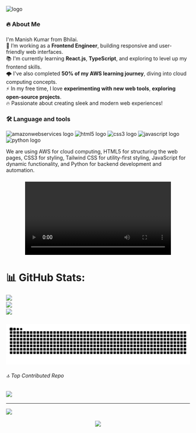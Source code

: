 
![logo](https://github.com/kumarmanish562/kumarmanish562/blob/main/banner.png)








<h3 align="left">🔥 About Me</h3>

###

<p align="left">
  I'm Manish Kumar from Bhilai. <br>
  🔭 I’m working as a <strong>Frontend Engineer</strong>, building responsive and user-friendly web interfaces. <br>
  📚 I'm currently learning <strong>React.js</strong>, <strong>TypeScript</strong>, and exploring to level up my frontend skills. <br>
  🌩️ I've also completed <strong>50% of my AWS learning journey</strong>, diving into cloud computing concepts. <br>
  ⚡ In my free time, I love <strong>experimenting with new web tools</strong>, <strong>exploring open-source projects</strong>. <br>
  🔥 Passionate about creating sleek and modern web experiences!
</p>

<h3 align="left">🛠 Language and tools</h3>

<div align="left">
  <img src="https://cdn.jsdelivr.net/gh/devicons/devicon/icons/amazonwebservices/amazonwebservices-line-wordmark.svg" height="40" alt="amazonwebservices logo" />
  <img src="https://cdn.jsdelivr.net/gh/devicons/devicon/icons/html5/html5-original-wordmark.svg" height="40" alt="html5 logo" />
  <img src="https://cdn.jsdelivr.net/gh/devicons/devicon/icons/css3/css3-original-wordmark.svg" height="40" alt="css3 logo" />
  <img src="https://cdn.jsdelivr.net/gh/devicons/devicon/icons/javascript/javascript-original.svg" height="40" alt="javascript logo" />
  <img src="https://cdn.jsdelivr.net/gh/devicons/devicon/icons/python/python-original-wordmark.svg" height="40" alt="python logo" />
  
  <p>We are using AWS for cloud computing, HTML5 for structuring the web pages, CSS3 for styling, Tailwind CSS for utility-first styling, JavaScript for dynamic functionality, and Python for backend development and automation.</p>
</div>

###




<div align="center">
  <!-- Video -->
  <video height="200" controls>
    <source src="https://cdn.pixabay.com/video/2024/05/20/212818_large.mp4" type="video/mp4" />
    Your browser does not support the video tag.
  </video>
</div>

###
# 📊 GitHub Stats:
![](https://github-readme-stats.vercel.app/api?username=kumarmanish562&theme=dark&hide_border=false&include_all_commits=true&count_private=true)<br/>
![](https://nirzak-streak-stats.vercel.app/?user=kumarmanish562&theme=dark&hide_border=false)<br/>
![](https://github-readme-stats.vercel.app/api/top-langs/?username=kumarmanish562&theme=dark&hide_border=false&include_all_commits=true&count_private=true&layout=compact)



###

<img src="https://raw.githubusercontent.com/kumarmanish562/kumarmanish562/output/snake.svg" alt="Snake animation" />

###### 🔝 Top Contributed Repo
![](https://github-contributor-stats.vercel.app/api?username=kumarmanish562&limit=5&theme=dark&combine_all_yearly_contributions=true)

---
[![](https://visitcount.itsvg.in/api?id=kumarmanish562&icon=0&color=0)](https://visitcount.itsvg.in)

<!-- Proudly created with GPRM ( https://gprm.itsvg.in ) -->

<div align="center">
  <img height="200" src="https://www.pi-top.com/hs-fs/hubfs/social-suggested-images/Further%20minimized.gif?width=360&name=Further%20minimized.gif" />
</div>
